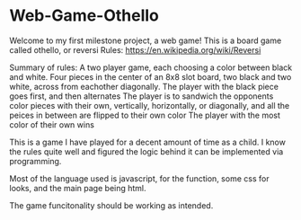 # Web-Game-Othello

Welcome to my first milestone project, a web game!
This is a board game called othello, or reversi
Rules: https://en.wikipedia.org/wiki/Reversi

Summary of rules:
A two player game, each choosing a color between black and white.
Four pieces in the center of an 8x8 slot board, two black and two white, across from eachother diagonally.
The player with the black piece goes first, and then alternates
The player is to sandwich the opponents color pieces with their own, vertically, horizontally, or diagonally, and all the peices in between are flipped to their own color
The player with the most color of their own wins

This is a game I have played for a decent amount of time as a child.
I know the rules quite well and figured the logic behind it can be implemented via programming.

Most of the language used is javascript, for the function, some css for looks, and the main page being html.

The game funcitonality should be working as intended.
